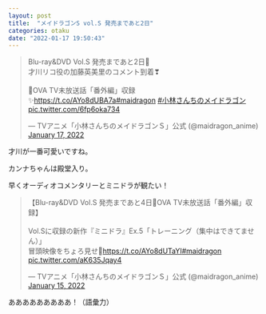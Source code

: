 ```yaml
---
layout: post
title:  "メイドラゴンS vol.S 発売まであと2日"
categories: otaku
date: "2022-01-17 19:50:43"
---
```


<blockquote class="twitter-tweet tw-align-center"><p lang="ja" dir="ltr">Blu-ray&amp;DVD Vol.S 発売まであと2日🐉<br>才川リコ役の加藤英美里のコメント到着❣<br><br>🔽OVA TV未放送話「番外編」収録✨<a href="https://t.co/AYo8dUBA7a">https://t.co/AYo8dUBA7a</a><a href="https://twitter.com/hashtag/maidragon?src=hash&amp;ref_src=twsrc%5Etfw">#maidragon</a> <a href="https://twitter.com/hashtag/%E5%B0%8F%E6%9E%97%E3%81%95%E3%82%93%E3%81%A1%E3%81%AE%E3%83%A1%E3%82%A4%E3%83%89%E3%83%A9%E3%82%B4%E3%83%B3?src=hash&amp;ref_src=twsrc%5Etfw">#小林さんちのメイドラゴン</a> <a href="https://t.co/6fp6oka734">pic.twitter.com/6fp6oka734</a></p>&mdash; TVアニメ「小林さんちのメイドラゴンＳ」公式 (@maidragon_anime) <a href="https://twitter.com/maidragon_anime/status/1483001154690822145?ref_src=twsrc%5Etfw">January 17, 2022</a></blockquote> <script async src="https://platform.twitter.com/widgets.js" charset="utf-8"></script>

才川が一番可愛いですね。

カンナちゃんは殿堂入り。

早くオーディオコメンタリーとミニドラが観たい！

<blockquote class="twitter-tweet tw-align-center"><p lang="ja" dir="ltr">【Blu-ray&amp;DVD Vol.S 発売まであと4日🐉OVA TV未放送話「番外編」収録】<br><br>Vol.Sに収録の新作『ミニドラ』Ex.5「トレーニング（集中はできてません）」<br>冒頭映像をちょろ見せ🎉<a href="https://t.co/AYo8dUTaYI">https://t.co/AYo8dUTaYI</a><a href="https://twitter.com/hashtag/maidragon?src=hash&amp;ref_src=twsrc%5Etfw">#maidragon</a> <a href="https://t.co/aK635Jqay4">pic.twitter.com/aK635Jqay4</a></p>&mdash; TVアニメ「小林さんちのメイドラゴンＳ」公式 (@maidragon_anime) <a href="https://twitter.com/maidragon_anime/status/1482185772488818688?ref_src=twsrc%5Etfw">January 15, 2022</a></blockquote> <script async src="https://platform.twitter.com/widgets.js" charset="utf-8"></script>

あああああああああ！（語彙力）
